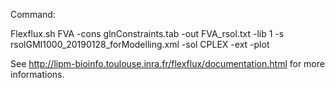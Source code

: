 Command:

Flexflux.sh FVA -cons glnConstraints.tab -out FVA_rsol.txt -lib 1 -s rsolGMI1000_20190128_forModelling.xml -sol CPLEX -ext -plot

See http://lipm-bioinfo.toulouse.inra.fr/flexflux/documentation.html for more informations.
